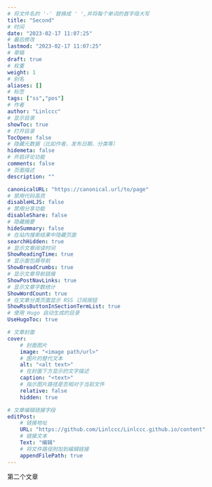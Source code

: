 ```yaml
---
# 将文件名的 '-' 替换成 ' ',并将每个单词的首字母大写
title: "Second"
# 时间
date: "2023-02-17 11:07:25"
# 最后修改
lastmod: "2023-02-17 11:07:25"
# 草稿
draft: true
# 权重
weight: 1
# 别名
aliases: []
# 标签
tags: ["ss","pos"]
# 作者
author: "Linlccc"
# 显示目录
showToc: true
# 打开目录
TocOpen: false
# 隐藏元数据（比如作者、发布日期、分类等）
hidemeta: false
# 开启评论功能
comments: false
# 页面描述
description: ""

canonicalURL: "https://canonical.url/to/page"
# 禁用代码高亮
disableHLJS: false
# 禁用分享功能
disableShare: false
# 隐藏摘要
hideSummary: false
# 在站内搜索结果中隐藏页面
searchHidden: true
# 显示文章阅读时间
ShowReadingTime: true
# 显示面包屑导航
ShowBreadCrumbs: true
# 显示文章导航链接
ShowPostNavLinks: true
# 显示文章字数统计
ShowWordCount: true
# 在文章分类页面显示 RSS 订阅按钮
ShowRssButtonInSectionTermList: true
# 使用 Hugo 自动生成的目录
UseHugoToc: true

# 文章封面
cover:
    # 封面图片
    image: "<image path/url>"
    # 图片的替代文本
    alt: "<alt text>"
    # 在封面下方显示的文字描述
    caption: "<text>"
    # 指示图片路径是否相对于当前文件
    relative: false
    hidden: true

# 文章编辑链接字段
editPost:
    # 链接地址
    URL: "https://github.com/Linlccc/Linlccc.github.io/content"
    # 链接文本
    Text: "编辑"
    # 将文件路径附加到编辑链接
    appendFilePath: true
---
```


第二个文章
